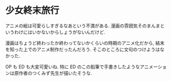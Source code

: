 # 少女終末旅行

アニメの絵は可愛らしすぎるなあという不満がある.
漫画の雰囲気そのまんまというわけにはいかないからしょうがないんだけど.

<div class=youtube src-id="g0RteNNPX3A"></div>

漫画はちょうど終わったか終わってないかくらいの時期のアニメ化だから,
結末を知った上でのアニメ制作だったんだろう.
そこのところに文句のつけようはなかった.

<div class=youtube src-id="bOfN7OzOq0g"></div>

OP も ED も大変可愛いね.
特に ED のこの鉛筆で手書きしたようなアニメーションは原作者のつくみず先生が描いたそうな.
